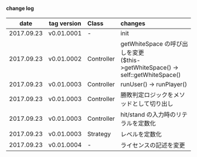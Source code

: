 #### change log

| date | tag version | Class | changes |
|:----:|:-----------:|:------|:--------|
| 2017.09.23 | v0.01.0001 | - | init |
| 2017.09.23 | v0.01.0002 | Controller | getWhiteSpace の呼び出しを変更<br>($this->getWhiteSpace() -> self::getWhiteSpace() |
| 2017.09.23 | v0.01.0003 | Controller | runUser() -> runPlayer() |
| 2017.09.23 | v0.01.0003 | Controller | 勝敗判定ロジックをメソッドとして切り出し |
| 2017.09.23 | v0.01.0003 | Controller | hit/stand の入力時のリテラルを定数化 |
| 2017.09.23 | v0.01.0003 | Strategy | レベルを定数化 |
| 2017.09.23 | v0.01.0004 | - | ライセンスの記述を変更 |
